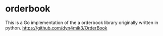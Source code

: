 # orderbook

This is a Go implementation of the a orderbook library originally written in python. https://github.com/dyn4mik3/OrderBook